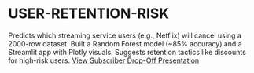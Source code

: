 # USER-RETENTION-RISK
Predicts which streaming service users (e.g., Netflix) will cancel using a 2000-row dataset. Built a Random Forest model (~85% accuracy) and a Streamlit app with Plotly visuals. Suggests retention tactics like discounts for high-risk users.
[View Subscriber Drop-Off Presentation](SUBSCRIBER-DROP-OFF-PREDICTOR%20(1).pdf)
